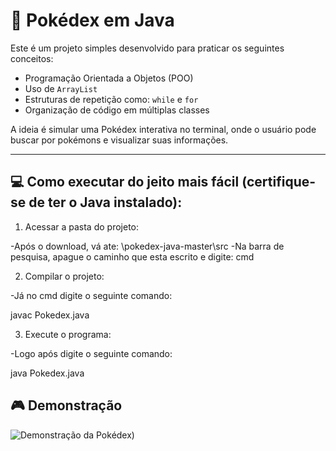 # 🐾 Pokédex em Java

Este é um projeto simples desenvolvido para praticar os seguintes conceitos:

- Programação Orientada a Objetos (POO)
- Uso de `ArrayList`
- Estruturas de repetição como: `while` e `for`
- Organização de código em múltiplas classes

A ideia é simular uma Pokédex interativa no terminal, onde o usuário pode buscar por pokémons e visualizar suas informações.

---

## 💻 Como executar do jeito mais fácil (certifique-se de ter o Java instalado):

1. Acessar a pasta do projeto:

-Após o download, vá ate: \pokedex-java-master\src
-Na barra de pesquisa, apague o caminho que esta escrito e digite: cmd

2. Compilar o projeto: 

-Já no cmd digite o seguinte comando:

   javac Pokedex.java
   
3. Execute o programa:

-Logo após digite o seguinte comando: 

   java Pokedex.java

## 🎮 Demonstração

![Demonstração da Pokédex](https://ibb.co/nscwpxbG))
